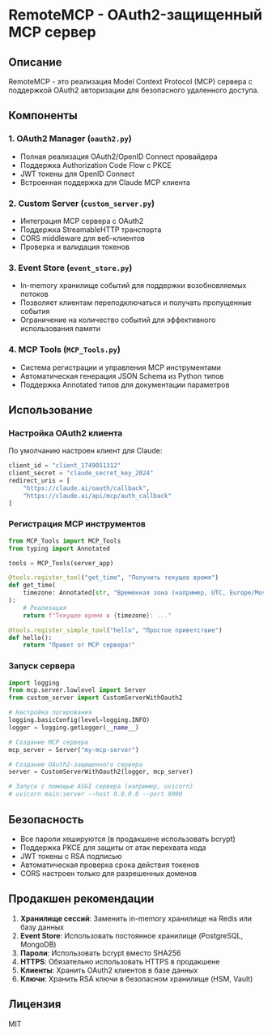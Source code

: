# RemoteMCP - OAuth2-защищенный MCP сервер

## Описание

RemoteMCP - это реализация Model Context Protocol (MCP) сервера с поддержкой OAuth2 авторизации для безопасного удаленного доступа.

## Компоненты

### 1. OAuth2 Manager (`oauth2.py`)
- Полная реализация OAuth2/OpenID Connect провайдера
- Поддержка Authorization Code Flow с PKCE
- JWT токены для OpenID Connect
- Встроенная поддержка для Claude MCP клиента

### 2. Custom Server (`custom_server.py`)
- Интеграция MCP сервера с OAuth2
- Поддержка StreamableHTTP транспорта
- CORS middleware для веб-клиентов
- Проверка и валидация токенов

### 3. Event Store (`event_store.py`)
- In-memory хранилище событий для поддержки возобновляемых потоков
- Позволяет клиентам переподключаться и получать пропущенные события
- Ограничение на количество событий для эффективного использования памяти

### 4. MCP Tools (`MCP_Tools.py`)
- Система регистрации и управления MCP инструментами
- Автоматическая генерация JSON Schema из Python типов
- Поддержка Annotated типов для документации параметров

## Использование

### Настройка OAuth2 клиента

По умолчанию настроен клиент для Claude:
```python
client_id = "client_1749051312"
client_secret = "claude_secret_key_2024"
redirect_uris = [
    "https://claude.ai/oauth/callback",
    "https://claude.ai/api/mcp/auth_callback"
]
```

### Регистрация MCP инструментов

```python
from MCP_Tools import MCP_Tools
from typing import Annotated

tools = MCP_Tools(server_app)

@tools.register_tool("get_time", "Получить текущее время")
def get_time(
    timezone: Annotated[str, "Временная зона (например, UTC, Europe/Moscow)"] = "UTC"
):
    # Реализация
    return f"Текущее время в {timezone}: ..."

@tools.register_simple_tool("hello", "Простое приветствие")
def hello():
    return "Привет от MCP сервера!"
```

### Запуск сервера

```python
import logging
from mcp.server.lowlevel import Server
from custom_server import CustomServerWithOauth2

# Настройка логирования
logging.basicConfig(level=logging.INFO)
logger = logging.getLogger(__name__)

# Создание MCP сервера
mcp_server = Server("my-mcp-server")

# Создание OAuth2-защищенного сервера
server = CustomServerWithOauth2(logger, mcp_server)

# Запуск с помощью ASGI сервера (например, uvicorn)
# uvicorn main:server --host 0.0.0.0 --port 8000
```

## Безопасность

- Все пароли хешируются (в продакшене использовать bcrypt)
- Поддержка PKCE для защиты от атак перехвата кода
- JWT токены с RSA подписью
- Автоматическая проверка срока действия токенов
- CORS настроен только для разрешенных доменов

## Продакшен рекомендации

1. **Хранилище сессий**: Заменить in-memory хранилище на Redis или базу данных
2. **Event Store**: Использовать постоянное хранилище (PostgreSQL, MongoDB)
3. **Пароли**: Использовать bcrypt вместо SHA256
4. **HTTPS**: Обязательно использовать HTTPS в продакшене
5. **Клиенты**: Хранить OAuth2 клиентов в базе данных
6. **Ключи**: Хранить RSA ключи в безопасном хранилище (HSM, Vault)

## Лицензия

MIT
